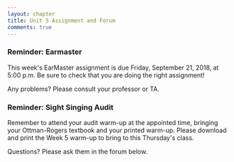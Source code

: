 ```yaml
---
layout: chapter
title: Unit 5 Assignment and Forum
comments: true
---
```


### Reminder: Earmaster 

This week's EarMaster assignment is due Friday, September 21, 2018, at 5:00 p.m. Be sure to check that you are doing the right assignment!

Any problems? Please consult your professor or TA.

### Reminder: Sight Singing Audit 

Remember to attend your audit warm-up at the appointed time, bringing your Ottman-Rogers textbook and your printed warm-up. Please download and print the Week 5 warm-up to bring to this Thursday's class.

Questions? Please ask them in the forum below.
